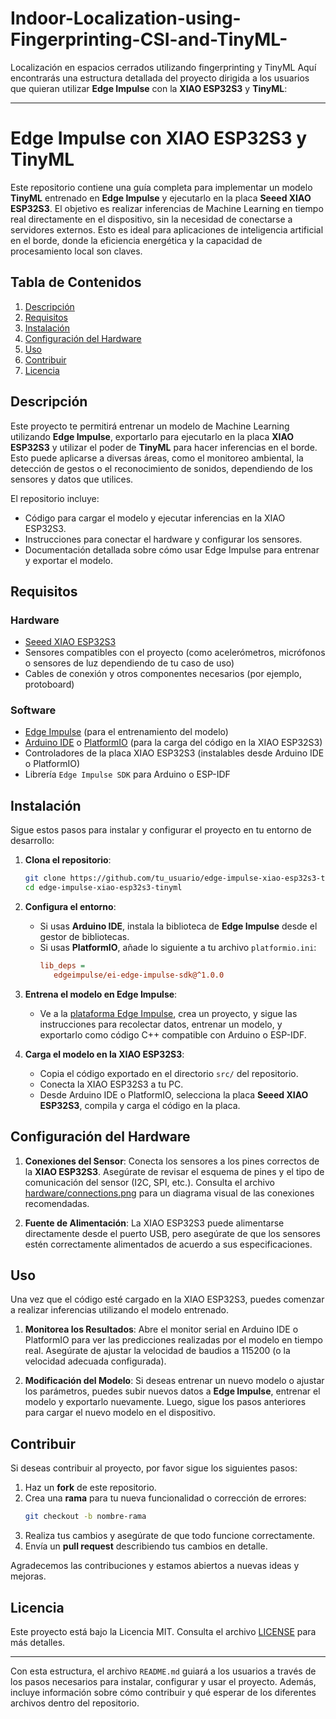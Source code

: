 # Indoor-Localization-using-Fingerprinting-CSI-and-TinyML-
Localización en espacios cerrados utilizando fingerprinting y TinyML
Aquí encontrarás una estructura detallada del proyecto dirigida a los usuarios que quieran utilizar **Edge Impulse** con la **XIAO ESP32S3** y **TinyML**:

---

# Edge Impulse con XIAO ESP32S3 y TinyML

Este repositorio contiene una guía completa para implementar un modelo **TinyML** entrenado en **Edge Impulse** y ejecutarlo en la placa **Seeed XIAO ESP32S3**. El objetivo es realizar inferencias de Machine Learning en tiempo real directamente en el dispositivo, sin la necesidad de conectarse a servidores externos. Esto es ideal para aplicaciones de inteligencia artificial en el borde, donde la eficiencia energética y la capacidad de procesamiento local son claves.

## Tabla de Contenidos
1. [Descripción](#descripción)
2. [Requisitos](#requisitos)
3. [Instalación](#instalación)
4. [Configuración del Hardware](#configuración-del-hardware)
5. [Uso](#uso)
6. [Contribuir](#contribuir)
7. [Licencia](#licencia)

## Descripción

Este proyecto te permitirá entrenar un modelo de Machine Learning utilizando **Edge Impulse**, exportarlo para ejecutarlo en la placa **XIAO ESP32S3** y utilizar el poder de **TinyML** para hacer inferencias en el borde. Esto puede aplicarse a diversas áreas, como el monitoreo ambiental, la detección de gestos o el reconocimiento de sonidos, dependiendo de los sensores y datos que utilices.

El repositorio incluye:
- Código para cargar el modelo y ejecutar inferencias en la XIAO ESP32S3.
- Instrucciones para conectar el hardware y configurar los sensores.
- Documentación detallada sobre cómo usar Edge Impulse para entrenar y exportar el modelo.

## Requisitos

### Hardware
- [Seeed XIAO ESP32S3](https://www.seeedstudio.com/XIAO-ESP32S3-p-5320.html)
- Sensores compatibles con el proyecto (como acelerómetros, micrófonos o sensores de luz dependiendo de tu caso de uso)
- Cables de conexión y otros componentes necesarios (por ejemplo, protoboard)

### Software
- [Edge Impulse](https://www.edgeimpulse.com/) (para el entrenamiento del modelo)
- [Arduino IDE](https://www.arduino.cc/en/software) o [PlatformIO](https://platformio.org/) (para la carga del código en la XIAO ESP32S3)
- Controladores de la placa XIAO ESP32S3 (instalables desde Arduino IDE o PlatformIO)
- Librería `Edge Impulse SDK` para Arduino o ESP-IDF

## Instalación

Sigue estos pasos para instalar y configurar el proyecto en tu entorno de desarrollo:

1. **Clona el repositorio**:
   ```bash
   git clone https://github.com/tu_usuario/edge-impulse-xiao-esp32s3-tinyml.git
   cd edge-impulse-xiao-esp32s3-tinyml
   ```

2. **Configura el entorno**:
   - Si usas **Arduino IDE**, instala la biblioteca de **Edge Impulse** desde el gestor de bibliotecas.
   - Si usas **PlatformIO**, añade lo siguiente a tu archivo `platformio.ini`:
     ```ini
     lib_deps = 
        edgeimpulse/ei-edge-impulse-sdk@^1.0.0
     ```

3. **Entrena el modelo en Edge Impulse**:
   - Ve a la [plataforma Edge Impulse](https://studio.edgeimpulse.com/), crea un proyecto, y sigue las instrucciones para recolectar datos, entrenar un modelo, y exportarlo como código C++ compatible con Arduino o ESP-IDF.

4. **Carga el modelo en la XIAO ESP32S3**:
   - Copia el código exportado en el directorio `src/` del repositorio.
   - Conecta la XIAO ESP32S3 a tu PC.
   - Desde Arduino IDE o PlatformIO, selecciona la placa **Seeed XIAO ESP32S3**, compila y carga el código en la placa.

## Configuración del Hardware

1. **Conexiones del Sensor**:
   Conecta los sensores a los pines correctos de la **XIAO ESP32S3**. Asegúrate de revisar el esquema de pines y el tipo de comunicación del sensor (I2C, SPI, etc.). Consulta el archivo [hardware/connections.png](./hardware/connections.png) para un diagrama visual de las conexiones recomendadas.

2. **Fuente de Alimentación**:
   La XIAO ESP32S3 puede alimentarse directamente desde el puerto USB, pero asegúrate de que los sensores estén correctamente alimentados de acuerdo a sus especificaciones.

## Uso

Una vez que el código esté cargado en la XIAO ESP32S3, puedes comenzar a realizar inferencias utilizando el modelo entrenado.

1. **Monitorea los Resultados**:
   Abre el monitor serial en Arduino IDE o PlatformIO para ver las predicciones realizadas por el modelo en tiempo real. Asegúrate de ajustar la velocidad de baudios a 115200 (o la velocidad adecuada configurada).

2. **Modificación del Modelo**:
   Si deseas entrenar un nuevo modelo o ajustar los parámetros, puedes subir nuevos datos a **Edge Impulse**, entrenar el modelo y exportarlo nuevamente. Luego, sigue los pasos anteriores para cargar el nuevo modelo en el dispositivo.

## Contribuir

Si deseas contribuir al proyecto, por favor sigue los siguientes pasos:

1. Haz un **fork** de este repositorio.
2. Crea una **rama** para tu nueva funcionalidad o corrección de errores:
   ```bash
   git checkout -b nombre-rama
   ```
3. Realiza tus cambios y asegúrate de que todo funcione correctamente.
4. Envía un **pull request** describiendo tus cambios en detalle.

Agradecemos las contribuciones y estamos abiertos a nuevas ideas y mejoras.

## Licencia

Este proyecto está bajo la Licencia MIT. Consulta el archivo [LICENSE](./LICENSE) para más detalles.

---

Con esta estructura, el archivo `README.md` guiará a los usuarios a través de los pasos necesarios para instalar, configurar y usar el proyecto. Además, incluye información sobre cómo contribuir y qué esperar de los diferentes archivos dentro del repositorio.
